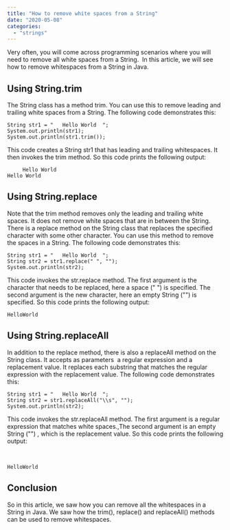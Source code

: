 ```yaml
---
title: "How to remove white spaces from a String"
date: "2020-05-08"
categories: 
  - "strings"
---
```


Very often, you will come across programming scenarios where you will need to remove all white spaces from a String.  In this article, we will see how to remove whitespaces from a String in Java.

## Using String.trim

The String class has a method trim. You can use this to remove leading and trailing white spaces from a String. The following code demonstrates this:

```
String str1 = "   Hello World  ";
System.out.println(str1);
System.out.println(str1.trim());
```

This code creates a String str1 that has leading and trailing whitespaces. It then invokes the trim method. So this code prints the following output:

```
     Hello World 
Hello World
```

## Using String.replace

Note that the trim method removes only the leading and trailing white spaces. It does not remove white spaces that are in between the String. There is a replace method on the String class that replaces the specified character with some other character. You can use this method to remove the spaces in a String. The following code demonstrates this:

```
String str1 = "   Hello World  ";
String str2 = str1.replace(" ", "");
System.out.println(str2);
```

This code invokes the str.replace method. The first argument is the character that needs to be replaced, here a space (" ") is specified. The second argument is the new character, here an empty String ("") is specified. So this code prints the following output:

```
HelloWorld
```

## Using String.replaceAll

In addition to the replace method, there is also a replaceAll method on the String class. It accepts as parameters  a regular expression and a replacement value. It replaces each substring that matches the regular expression with the replacement value. The following code demonstrates this:

```
String str1 = "   Hello World  ";
String str2 = str1.replaceAll("\\s", "");
System.out.println(str2);
```

This code invokes the str.replaceAll method. The first argument is a regular expression that matches white spaces.,The second argument is an empty String ("") , which is the replacement value. So this code prints the following output:

 

```
HelloWorld
```

## Conclusion

So in this article, we saw how you can remove all the whitespaces in a String in Java. We saw how the trim(), replace() and replaceAll() methods can be used to remove whitespaces.
